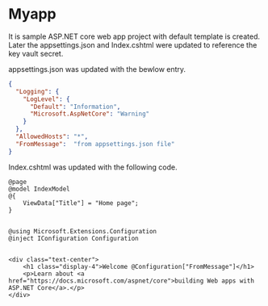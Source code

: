 # Myapp
It is sample ASP.NET core web app project with default template is created. Later the appsettings.json and Index.cshtml were  updated to reference the key vault secret.

appsettings.json was updated with the bewlow entry.

```json
{
  "Logging": {
    "LogLevel": {
      "Default": "Information",
      "Microsoft.AspNetCore": "Warning"
    }
  },
  "AllowedHosts": "*",
  "FromMessage":  "from appsettings.json file"
}
```
Index.cshtml was updated with the following code.

```cshtml
@page
@model IndexModel
@{
    ViewData["Title"] = "Home page";
}


@using Microsoft.Extensions.Configuration
@inject IConfiguration Configuration


<div class="text-center">
    <h1 class="display-4">Welcome @Configuration["FromMessage"]</h1>
    <p>Learn about <a href="https://docs.microsoft.com/aspnet/core">building Web apps with ASP.NET Core</a>.</p>
</div>
```


